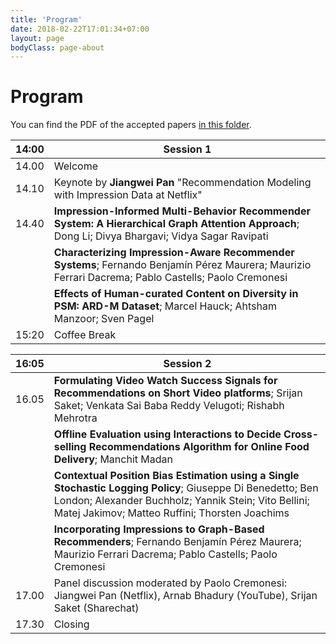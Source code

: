 ```yaml
---
title: 'Program'
date: 2018-02-22T17:01:34+07:00
layout: page
bodyClass: page-about
---
```


# Program

You can find the PDF of the accepted papers [in this folder](https://polimi365-my.sharepoint.com/:f:/g/personal/10565493_polimi_it/Ek7mVUh0Fd9Omr1U8kXk-dgBBecxlF8rgY7q-OaFXg8fYA?e=5%3aajzWT7&fromShare=true&at=9).

| 14:00 | Session 1                                                             |
|-------|-----------------------------------------------------------------------|
| 14.00 | Welcome                                                               |
| 14.10 | Keynote by **Jiangwei Pan** "Recommendation Modeling with Impression Data at Netflix"                                     |
| 14.40 | **Impression-Informed Multi-Behavior Recommender System: A Hierarchical Graph Attention Approach**; Dong Li; Divya Bhargavi; Vidya Sagar Ravipati  |
|       | **Characterizing Impression-Aware Recommender Systems**; Fernando Benjamín Pérez Maurera; Maurizio Ferrari Dacrema; Pablo Castells; Paolo Cremonesi |
|       | **Effects of Human-curated Content on Diversity in PSM: ARD-M Dataset**; Marcel Hauck; Ahtsham Manzoor; Sven Pagel |
| 15:20 | Coffee Break                                                          |

| 16:05 | Session 2                                                             |
|-------|-----------------------------------------------------------------------|
| 16.05 | **Formulating Video Watch Success Signals for Recommendations on Short Video platforms**; Srijan Saket; Venkata Sai Baba Reddy Velugoti; Rishabh Mehrotra   |
|       |  **Offline Evaluation using Interactions to Decide Cross-selling Recommendations Algorithm for Online Food Delivery**; Manchit Madan |
|       | **Contextual Position Bias Estimation using a Single Stochastic Logging Policy**; Giuseppe Di Benedetto; Ben London; Alexander Buchholz; Yannik Stein; Vito Bellini; Matej Jakimov; Matteo Ruffini; Thorsten Joachims |
|       | **Incorporating Impressions to Graph-Based Recommenders**; Fernando Benjamín Pérez Maurera; Maurizio Ferrari Dacrema; Pablo Castells; Paolo Cremonesi |
| 17.00 | Panel discussion moderated by Paolo Cremonesi: Jiangwei Pan  (Netflix), Arnab Bhadury (YouTube), Srijan Saket (Sharechat) |
| 17.30 | Closing   |







